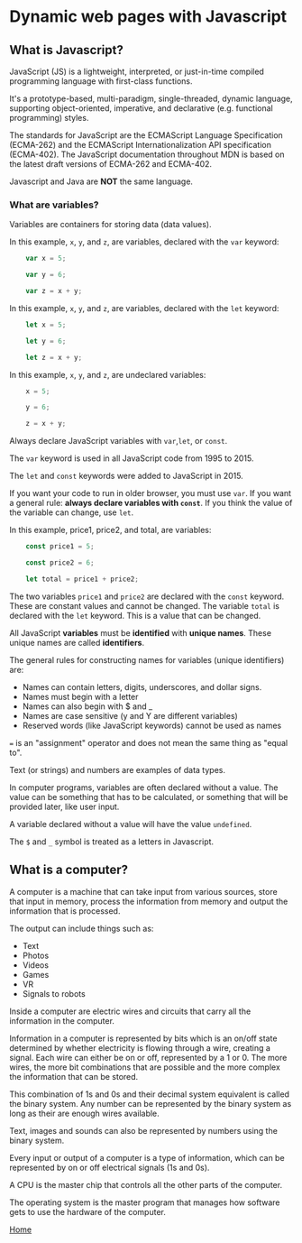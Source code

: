 # Dynamic web pages with Javascript

## What is Javascript?

JavaScript (JS) is a lightweight, interpreted, or just-in-time compiled programming language with first-class functions.

It's a prototype-based, multi-paradigm, single-threaded, dynamic language, supporting object-oriented, imperative, and declarative (e.g. functional programming) styles.

The standards for JavaScript are the ECMAScript Language Specification (ECMA-262) and the ECMAScript Internationalization API specification (ECMA-402). The JavaScript documentation throughout MDN is based on the latest draft versions of ECMA-262 and ECMA-402.

Javascript and Java are **NOT** the same language.

### What are variables?

Variables are containers for storing data (data values).

In this example, `x`, `y`, and `z`, are variables, declared with the `var` keyword:

```javascript
    var x = 5;

    var y = 6;

    var z = x + y;
```

In this example, `x`, `y`, and `z`, are variables, declared with the `let` keyword:

```javascript
    let x = 5;

    let y = 6;

    let z = x + y;
```

In this example, `x`, `y`, and `z`, are undeclared variables:

```javascript
    x = 5;

    y = 6;

    z = x + y;
```

Always declare JavaScript variables with `var`,`let`, or `const`.

The `var` keyword is used in all JavaScript code from 1995 to 2015.

The `let` and `const` keywords were added to JavaScript in 2015.

If you want your code to run in older browser, you must use `var`. If you want a general rule: **always declare variables with `const`**. If you think the value of the variable can change, use `let`.

In this example, price1, price2, and total, are variables:

```javascript
    const price1 = 5;

    const price2 = 6;

    let total = price1 + price2;
```

The two variables `price1` and `price2` are declared with the `const` keyword. These are constant values and cannot be changed. The variable `total` is declared with the `let` keyword. This is a value that can be changed.

All JavaScript **variables** must be **identified** with **unique names**. These unique names are called **identifiers**.

The general rules for constructing names for variables (unique identifiers) are:

- Names can contain letters, digits, underscores, and dollar signs.
- Names must begin with a letter
- Names can also begin with $ and _
- Names are case sensitive (y and Y are different variables)
- Reserved words (like JavaScript keywords) cannot be used as names

`=` is an "assignment" operator and does not mean the same thing as "equal to".

Text (or strings) and numbers are examples of data types.

In computer programs, variables are often declared without a value. The value can be something that has to be calculated, or something that will be provided later, like user input.

A variable declared without a value will have the value `undefined`.

The `$` and `_` symbol is treated as a letters in Javascript.

## What is a computer?

A computer is a machine that can take input from various sources, store that input in memory, process the information from memory and output the information that is processed.

The output can include things such as:

- Text
- Photos
- Videos
- Games
- VR
- Signals to robots

Inside a computer are electric wires and circuits that carry all the information in the computer.

Information in a computer is represented by bits which is an on/off state determined by whether electricity is flowing through a wire, creating a signal. Each wire can either be on or off, represented by a 1 or 0. The more wires, the more bit combinations that are possible and the more complex the information that can be stored.

This combination of 1s and 0s and their decimal system equivalent is called the binary system. Any number can be represented by the binary system as long as their are enough wires available.

Text, images and sounds can also be represented by numbers using the binary system.

Every input or output of a computer is a type of information, which can be represented by on or off electrical signals (1s and 0s).

A CPU is the master chip that controls all the other parts of the computer.

The operating system is the master program that manages how software gets to use the hardware of the computer.

[Home](README.md)
